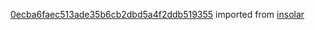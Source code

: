 [0ecba6faec513ade35b6cb2dbd5a4f2ddb519355](https://github.com/insolar/insolar/commit/0ecba6faec513ade35b6cb2dbd5a4f2ddb519355) imported from [insolar](https://github.com/insolar/insolar)
